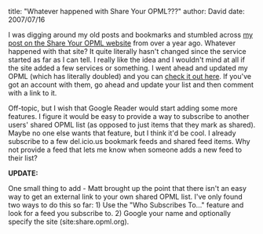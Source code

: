 
title: "Whatever happened with Share Your OPML???"
author: David
date: 2007/07/16

<p>I was digging around my old posts and&nbsp;bookmarks and stumbled across <a href="http://www.mohundro.com/blog/2006/05/10/SharingOPMLBandwagon.aspx">my post on the Share Your OPML website</a>&nbsp;from over a year ago. Whatever happened with that site? It quite literally hasn't changed since the service started as far as I can tell. I really like the idea and I wouldn't mind at all if the site added a few services or something. I went ahead and updated my OPML (which has literally doubled) and you can <a href="http://share.opml.org/viewsharedfeeds/?user_id=2576">check it out here</a>. If you've got an account with them, go ahead and update your list and then&nbsp;comment with a link to it.</p> <p>Off-topic, but I wish that Google Reader would start adding some more features. I figure it would be easy to&nbsp;provide a way to subscribe to another users' shared OPML list (as opposed to just items that they mark as shared). Maybe no one else&nbsp;wants that feature, but I think it'd be cool. I already subscribe to a few&nbsp;del.icio.us bookmark feeds and shared feed items. Why not provide a feed that lets me know when someone adds a new feed to their list?</p> <p><strong>UPDATE:</strong></p> <p>One small thing to add - Matt brought up the point that there isn't an easy way to get an external link to your own shared OPML list. I've only found two ways to do this so far: 1) Use the "Who Subscribes To..." feature and look for a feed you subscribe to. 2) Google your name and optionally specify the site (site:share.opml.org).</p>
